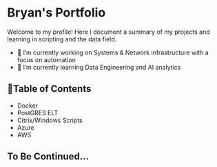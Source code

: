 # Bryan's Portfolio
Welcome to my profile!  Here I document a summary of my projects and learning in scripting and the data field.

- 🔭 I’m currently working on Systems & Network infrastructure with a focus on automation
- 🌱 I’m currently learning Data Engineering and AI analytics

## 📖Table of Contents
- Docker
- PostGRES ELT
- Citrix/Windows Scripts
- Azure
- AWS

## To Be Continued...

<!-- 
**BryanTrieu/bryantrieu** is a ✨ _special_ ✨ repository because its `README.md` (this file) appears on your GitHub profile.
- 👯 I’m looking to collaborate on ...
##- 🤔 I’m looking for help with ...
##- 💬 Ask me about ...
##- 📫 How to reach me: bryan.trieu@gmail.com  
##- 😄 Pronouns: ...
##- ⚡ Fun fact: ...
##-->
